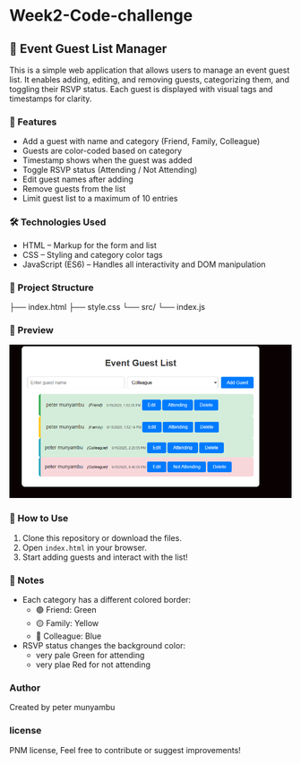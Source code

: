 # Week2-Code-challenge

## 🎉 Event Guest List Manager

This is a simple web application that allows users to manage an event guest list. It enables adding, editing, and removing guests, categorizing them, and toggling their RSVP status. Each guest is displayed with visual tags and timestamps for clarity.

### 🚀 Features

- Add a guest with name and category (Friend, Family, Colleague)
- Guests are color-coded based on category
- Timestamp shows when the guest was added
- Toggle RSVP status (Attending / Not Attending)
- Edit guest names after adding
- Remove guests from the list
- Limit guest list to a maximum of 10 entries

### 🛠 Technologies Used

- HTML – Markup for the form and list
- CSS – Styling and category color tags
- JavaScript (ES6) – Handles all interactivity and DOM manipulation

### 📁 Project Structure

├── index.html
├── style.css
└── src/
└── index.js

### 📸 Preview

<!-- screenshot  -->

![alt text](image-1.png)

### 🧪 How to Use

1. Clone this repository or download the files.
2. Open `index.html` in your browser.
3. Start adding guests and interact with the list!

### 📌 Notes

- Each category has a different colored border:
  - 🟢 Friend: Green
  - 🟡 Family: Yellow
  - 🔵 Colleague: Blue
- RSVP status changes the background color:
  - very pale Green for attending
  - very plae Red for not attending

### Author

Created by peter munyambu

### license

PNM license, Feel free to contribute or suggest improvements!

